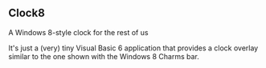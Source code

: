 ## Clock8

A Windows 8-style clock for the rest of us

It's just a (very) tiny Visual Basic 6 application that provides a clock overlay similar to the one shown with the Windows 8 Charms bar.
